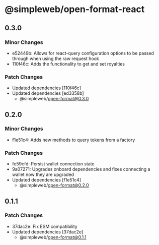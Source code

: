 # @simpleweb/open-format-react

## 0.3.0

### Minor Changes

- e52449b: Allows for react-query configuration options to be passed through when using the raw request hook
- 110f46c: Adds the functionality to get and set royalties

### Patch Changes

- Updated dependencies [110f46c]
- Updated dependencies [ed3358b]
  - @simpleweb/open-format@0.3.0

## 0.2.0

### Minor Changes

- f1e51c4: Adds new methods to query tokens from a factory

### Patch Changes

- fe59cfd: Persist wallet connection state
- 9a07271: Upgrades onboard dependencies and fixes connecting a wallet now they are upgraded
- Updated dependencies [f1e51c4]
  - @simpleweb/open-format@0.2.0

## 0.1.1

### Patch Changes

- 37dac2e: Fix ESM compatibility
- Updated dependencies [37dac2e]
  - @simpleweb/open-format@0.1.1
